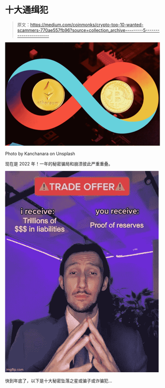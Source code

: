 # 十大通缉犯

> 原文：<https://medium.com/coinmonks/crypto-top-10-wanted-scammers-770ae557fb96?source=collection_archive---------5----------------------->

![](img/b8e17e0c766e5a480d6c9007b570eee8.png)

Photo by Kanchanara on Unsplash

现在是 2022 年！一年的秘密骗局和崩溃彼此严重重叠。

![](img/d2e6c381076d495442f9a3b86118d3af.png)

快到年底了，以下是十大秘密坠落之星或骗子或诈骗犯…